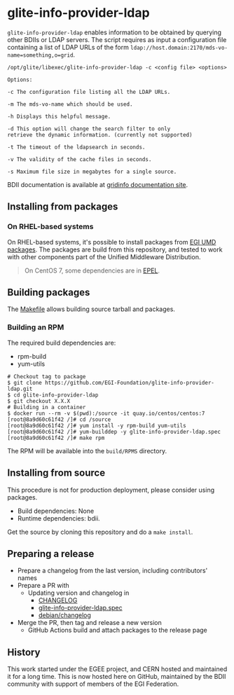 # glite-info-provider-ldap

`glite-info-provider-ldap` enables information to be obtained by querying other BDIIs or LDAP servers.
The script requires as input a configuration file containing a list of LDAP URLs of the form
`ldap://host.domain:2170/mds-vo-name=something,o=grid`.

```shell
/opt/glite/libexec/glite-info-provider-ldap -c <config file> <options>

Options:

-c The configuration file listing all the LDAP URLs.

-m The mds-vo-name which should be used.

-h Displays this helpful message.

-d This option will change the search filter to only
retrieve the dynamic information. (currently not supported)

-t The timeout of the ldapsearch in seconds.

-v The validity of the cache files in seconds.

-s Maximum file size in megabytes for a single source.
```

BDII documentation is available at
[gridinfo documentation site](https://gridinfo-documentation.readthedocs.io/).

## Installing from packages

### On RHEL-based systems

On RHEL-based systems, it's possible to install packages from
[EGI UMD packages](https://go.egi.eu/umd). The packages are build from this
repository, and tested to work with other components part of the Unified
Middleware Distribution.

> On CentOS 7, some dependencies are in [EPEL](https://docs.fedoraproject.org/en-US/epel/).

## Building packages

The [Makefile](Makefile) allows building source tarball and packages.

### Building an RPM

The required build dependencies are:

- rpm-build
- yum-utils

```shell
# Checkout tag to package
$ git clone https://github.com/EGI-Foundation/glite-info-provider-ldap.git
$ cd glite-info-provider-ldap
$ git checkout X.X.X
# Building in a container
$ docker run --rm -v $(pwd):/source -it quay.io/centos/centos:7
[root@8a9d60c61f42 /]# cd /source
[root@8a9d60c61f42 /]# yum install -y rpm-build yum-utils
[root@8a9d60c61f42 /]# yum-builddep -y glite-info-provider-ldap.spec
[root@8a9d60c61f42 /]# make rpm
```

The RPM will be available into the `build/RPMS` directory.

## Installing from source

This procedure is not for production deployment, please consider using packages.

- Build dependencies: None
- Runtime dependencies: bdii.

Get the source by cloning this repository and do a `make install`.

## Preparing a release

- Prepare a changelog from the last version, including contributors' names
- Prepare a PR with
  - Updating version and changelog in
    - [CHANGELOG](CHANGELOG)
    - [glite-info-provider-ldap.spec](glite-info-provider-ldap.spec)
    - [debian/changelog](debian/changelog)
- Merge the PR, then tag and release a new version
  - GitHub Actions build and attach packages to the release page

## History

This work started under the EGEE project, and CERN hosted and maintained it for a long
time. This is now hosted here on GitHub, maintained by the BDII community with support of
members of the EGI Federation.
